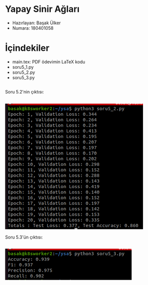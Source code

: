 # Yapay Sinir Ağları

- Hazırlayan: Başak Ülker
- Numara: 180401058

# İçindekiler

- main.tex: PDF ödevimin LaTeX kodu
- soru5_1.py
- soru5_2.py
- soru5_3.py

##

Soru 5.2'nin çıktısı:
##
![](https://github.com/BasakUlker/yapaySinirAglari/blob/main/Ekran%20G%C3%B6r%C3%BCnt%C3%BCs%C3%BC%20-%202023-04-13%2021-25-40.png)

Soru 5.3'ün çıktısı:
##
![](https://github.com/BasakUlker/yapaySinirAglari/blob/main/Ekran%20G%C3%B6r%C3%BCnt%C3%BCs%C3%BC%20-%202023-04-13%2021-48-10.png)

